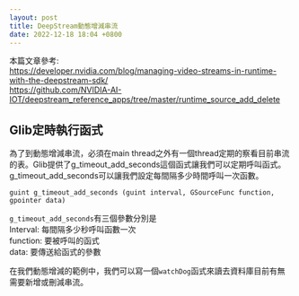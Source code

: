 ```yaml
---
layout: post
title: DeepStream動態增減串流
date: 2022-12-18 18:04 +0800
---
```


本篇文章參考:  
https://developer.nvidia.com/blog/managing-video-streams-in-runtime-with-the-deepstream-sdk/  
https://github.com/NVIDIA-AI-IOT/deepstream_reference_apps/tree/master/runtime_source_add_delete  

## Glib定時執行函式
為了到動態增減串流，必須在main thread之外有一個thread定期的察看目前串流的表。Glib提供了g_timeout_add_seconds這個函式讓我們可以定期呼叫函式。g_timeout_add_seconds可以讓我們設定每間隔多少時間呼叫一次函數。  
```
guint g_timeout_add_seconds (guint interval, GSourceFunc function, gpointer data)
```
`g_timeout_add_seconds`有三個參數分別是  
Interval: 每間隔多少秒呼叫函數一次  
function: 要被呼叫的函式  
data: 要傳送給函式的參數  

在我們動態增減的範例中，我們可以寫一個`watchDog`函式來讀去資料庫目前有無需要新增或刪減串流。

